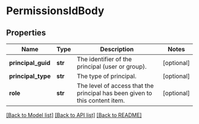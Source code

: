 # PermissionsIdBody

## Properties
Name | Type | Description | Notes
------------ | ------------- | ------------- | -------------
**principal_guid** | **str** | The identifier of the principal (user or group). | [optional] 
**principal_type** | **str** | The type of principal. | [optional] 
**role** | **str** | The level of access that the principal has been given to this content item. | [optional] 

[[Back to Model list]](../README.md#documentation-for-models) [[Back to API list]](../README.md#documentation-for-api-endpoints) [[Back to README]](../README.md)


